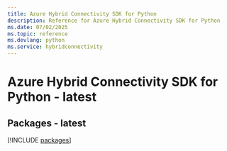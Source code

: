 ```yaml
---
title: Azure Hybrid Connectivity SDK for Python
description: Reference for Azure Hybrid Connectivity SDK for Python
ms.date: 07/02/2025
ms.topic: reference
ms.devlang: python
ms.service: hybridconnectivity
---
```

# Azure Hybrid Connectivity SDK for Python - latest
## Packages - latest
[!INCLUDE [packages](hybrid-connectivity-index.md)]